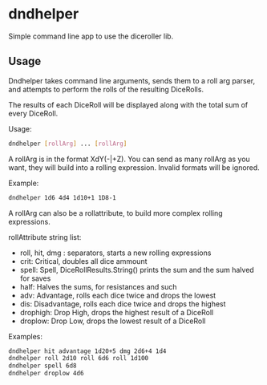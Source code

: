 # dndhelper

Simple command line app to use the diceroller lib.

## Usage

Dndhelper takes command line arguments, sends them to a roll arg parser,
and attempts to perform the rolls of the resulting DiceRolls.

The results of each DiceRoll will be displayed along with the total sum
of every DiceRoll.

Usage:

```bash
dndhelper [rollArg] ... [rollArg]
```

A rollArg is in the format XdY(-|+Z). You can send as many rollArg as you want,
they will build into a rolling expression. Invalid formats will be ignored.

Example:

```bash
dndhelper 1d6 4d4 1d10+1 1D8-1
```

A rollArg can also be a rollattribute, to build more complex rolling expressions.

rollAttribute string list:

- roll, hit, dmg : separators, starts a new rolling expressions
- crit: Critical, doubles all dice ammount
- spell: Spell, DiceRollResults.String() prints the sum and the sum halved for saves
- half: Halves the sums, for resistances and such
- adv: Advantage, rolls each dice twice and drops the lowest
- dis: Disadvantage, rolls each dice twice and drops the highest
- drophigh: Drop High, drops the highest result of a DiceRoll
- droplow: Drop Low, drops the lowest result of a DiceRoll

Examples:

```bash
dndhelper hit advantage 1d20+5 dmg 2d6+4 1d4
dndhelper roll 2d10 roll 6d6 roll 1d100
dndhelper spell 6d8
dndhelper droplow 4d6
```
